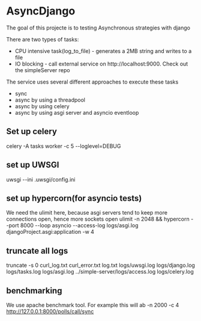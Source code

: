 # AsyncDjango

The goal of this projecte is to testing Asynchronous strategies with django

There are two types of tasks:
* CPU intensive task(log_to_file) - generates a 2MB string and writes to a file
* IO blocking - call external service on http://localhost:9000. Check out the simpleServer repo


The service uses several different approaches to execute these tasks
* sync
* async by using a threadpool
* async by using celery
* async by using asgi server and asyncio eventloop


## Set up celery
celery -A tasks worker -c 5 --loglevel=DEBUG

## set up UWSGI
uwsgi --ini .uwsgi/config.ini

## set up hypercorn(for asyncio tests)
We need the ulimit here, because asgi servers tend to keep more connections open, hence more sockets open
ulimit -n 2048 && hypercorn --port 8000 --loop asyncio --access-log logs/asgi.log djangoProject.asgi:application -w 4


## truncate all logs
truncate -s 0 curl_log.txt curl_error.txt log.txt logs/uwsgi.log logs/django.log logs/tasks.log logs/asgi.log ../simple-server/logs/access.log logs/celery.log

## benchmarking

We use apache benchmark tool. For example this will 
ab -n 2000 -c 4 http://127.0.0.1:8000/polls/call/sync






